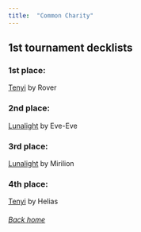 ```yaml
---
title:  "Common Charity"
---
```


## 1st tournament decklists

### 1st place:

[Tenyi](https://ygoprodeck.com/tenyi-cc-1st-place-by-rover/) by Rover

### 2nd place:

[Lunalight](https://ygoprodeck.com/lunalight-cc-2nd-place-by-eve-eve/) by Eve-Eve

### 3rd place:

[Lunalight](https://ygoprodeck.com/lunalight-cc-top-4-by-mirilion/) by Mirilion

### 4th place:

[Tenyi](https://ygoprodeck.com/tenyi-cc-4th-place-by-helias/) by Helias


###### [Back home](index)